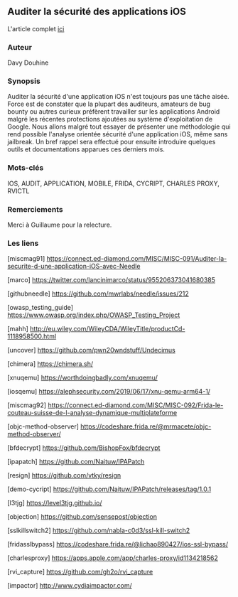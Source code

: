 ## Auditer la sécurité des applications iOS
L'article complet [ici](https://connect.ed-diamond.com/MISC/misc-091/auditer-la-securite-d-une-application-ios-avec-needle)
### Auteur
Davy Douhine

### Synopsis
Auditer la sécurité d'une application iOS n'est toujours pas une tâche aisée. Force est de constater que la plupart des auditeurs, amateurs de bug bounty ou autres curieux préfèrent travailler sur les applications Android malgré les récentes protections ajoutées au système d'exploitation de Google. Nous allons malgré tout essayer de présenter une méthodologie qui rend possible l'analyse orientée sécurité d'une application iOS, même sans jailbreak. Un bref rappel sera effectué pour ensuite introduire quelques outils et documentations apparues ces derniers mois.

### Mots-clés
IOS, AUDIT, APPLICATION, MOBILE, FRIDA, CYCRIPT, CHARLES PROXY, RVICTL

### Remerciements
Merci à Guillaume pour la relecture.

### Les liens
[miscmag91] https://connect.ed-diamond.com/MISC/MISC-091/Auditer-la-securite-d-une-application-iOS-avec-Needle

[marco] https://twitter.com/lancinimarco/status/955206373041680385

[githubneedle] https://github.com/mwrlabs/needle/issues/212

[owasp_testing_guide] https://www.owasp.org/index.php/OWASP_Testing_Project

[mahh] http://eu.wiley.com/WileyCDA/WileyTitle/productCd-1118958500.html

[uncover] https://github.com/pwn20wndstuff/Undecimus

[chimera] https://chimera.sh/

[xnuqemu] https://worthdoingbadly.com/xnuqemu/

[iosqemu] https://alephsecurity.com/2019/06/17/xnu-qemu-arm64-1/

[miscmag92] https://connect.ed-diamond.com/MISC/MISC-092/Frida-le-couteau-suisse-de-l-analyse-dynamique-multiplateforme

[objc-method-observer] https://codeshare.frida.re/@mrmacete/objc-method-observer/

[bfdecrypt] https://github.com/BishopFox/bfdecrypt

[ipapatch] https://github.com/Naituw/IPAPatch

[resign] https://github.com/vtky/resign

[demo-cycript] https://github.com/Naituw/IPAPatch/releases/tag/1.0.1

[l3tjg] https://level3tjg.github.io/

[objection] https://github.com/sensepost/objection

[sslkillswitch2] https://github.com/nabla-c0d3/ssl-kill-switch2

[fridasslbypass] https://codeshare.frida.re/@lichao890427/ios-ssl-bypass/

[charlesproxy] https://apps.apple.com/app/charles-proxy/id1134218562

[rvi_capture] https://github.com/gh2o/rvi_capture

[impactor] http://www.cydiaimpactor.com/
